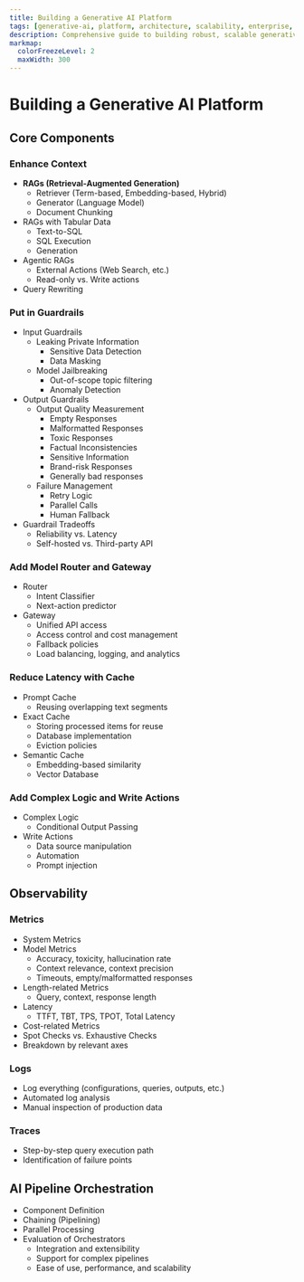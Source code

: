 ```yaml
---
title: Building a Generative AI Platform
tags: [generative-ai, platform, architecture, scalability, enterprise, infrastructure, deployment]
description: Comprehensive guide to building robust, scalable generative AI platforms for enterprise applications.
markmap:
  colorFreezeLevel: 2
  maxWidth: 300
---
```


# Building a Generative AI Platform

## Core Components

### Enhance Context
- **RAGs (Retrieval-Augmented Generation)**
  - Retriever (Term-based, Embedding-based, Hybrid)
  - Generator (Language Model)
  - Document Chunking
- RAGs with Tabular Data
  - Text-to-SQL
  - SQL Execution
  - Generation
- Agentic RAGs
  - External Actions (Web Search, etc.)
  - Read-only vs. Write actions
- Query Rewriting

### Put in Guardrails
- Input Guardrails
  - Leaking Private Information
    - Sensitive Data Detection
    - Data Masking
  - Model Jailbreaking
    - Out-of-scope topic filtering
    - Anomaly Detection
- Output Guardrails
  - Output Quality Measurement
    - Empty Responses
    - Malformatted Responses
    - Toxic Responses
    - Factual Inconsistencies
    - Sensitive Information
    - Brand-risk Responses
    - Generally bad responses
  - Failure Management
    - Retry Logic
    - Parallel Calls
    - Human Fallback
- Guardrail Tradeoffs
  - Reliability vs. Latency
  - Self-hosted vs. Third-party API

### Add Model Router and Gateway
- Router
  - Intent Classifier
  - Next-action predictor
- Gateway
  - Unified API access
  - Access control and cost management
  - Fallback policies
  - Load balancing, logging, and analytics

### Reduce Latency with Cache
- Prompt Cache
  - Reusing overlapping text segments
- Exact Cache
  - Storing processed items for reuse
  - Database implementation
  - Eviction policies
- Semantic Cache
  - Embedding-based similarity
  - Vector Database

### Add Complex Logic and Write Actions
- Complex Logic
  - Conditional Output Passing
- Write Actions
  - Data source manipulation
  - Automation
  - Prompt injection

## Observability

### Metrics
- System Metrics
- Model Metrics
  - Accuracy, toxicity, hallucination rate
  - Context relevance, context precision
  - Timeouts, empty/malformatted responses
- Length-related Metrics
  - Query, context, response length
- Latency
  - TTFT, TBT, TPS, TPOT, Total Latency
- Cost-related Metrics
- Spot Checks vs. Exhaustive Checks
- Breakdown by relevant axes

### Logs
- Log everything (configurations, queries, outputs, etc.)
- Automated log analysis
- Manual inspection of production data

### Traces
- Step-by-step query execution path
- Identification of failure points

## AI Pipeline Orchestration
- Component Definition
- Chaining (Pipelining)
- Parallel Processing
- Evaluation of Orchestrators
  - Integration and extensibility
  - Support for complex pipelines
  - Ease of use, performance, and scalability